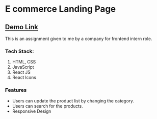 # E commerce Landing Page

## <a href="https://ecom-elevate-assignment.netlify.app" target="_blank">Demo Link</a>


This is an assignment given to me by a company for frontend intern role.

### Tech Stack:
1) HTML, CSS
2) JavaScript
3) React JS
4) React Icons

### Features

- Users can update the product list by changing the category.
- Users can search for the products.
- Responsive Design
